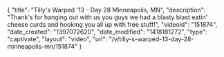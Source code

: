 {
    "title": "Tilly's Warped '13 - Day 28 Minneapolis, MN",
    "description": "Thank's for hanging out with us you guys we had a blasty blast eatin' cheese curds and hooking you all up with free stuff!",
    "videoid": "151874",
    "date_created": "1397072620",
    "date_modified": "1418181272",
    "type": "captivate",
    "layout": "video",
    "url": "\/v\/tilly-s-warped-13-day-28-minneapolis-mn\/151874"
}
